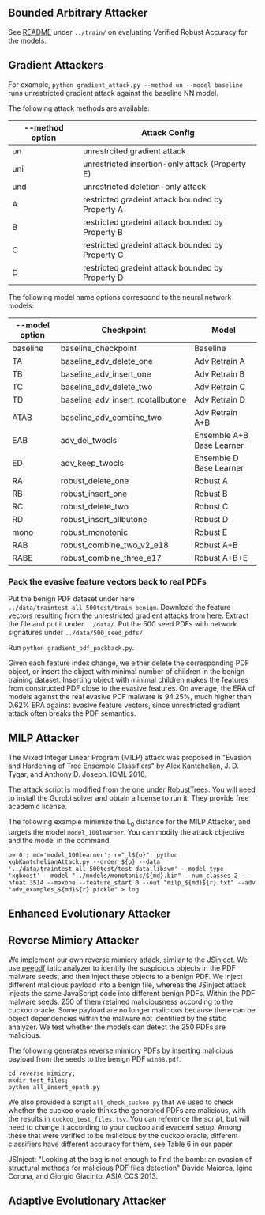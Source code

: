 ## Bounded Arbitrary Attacker

See [README](https://github.com/surrealyz/pdfclassifier/tree/master/train) under `../train/` on evaluating Verified Robust Accuracy for the models.

## Gradient Attackers

For example,
`python gradient_attack.py --method un --model baseline` runs unrestricted gradient attack against the baseline NN model.

The following attack methods are available:

| --method option | Attack Config |
|---|---|
| un | unrestrcited gradient attack|
| uni | unrestricted insertion-only attack (Property E) |
| und | unrestricted deletion-only attack |
| A | restricted gradeint attack bounded by Property A |
| B | restricted gradeint attack bounded by Property B |
| C | restricted gradeint attack bounded by Property C |
| D | restricted gradeint attack bounded by Property D |

The following model name options correspond to the neural network models:

| --model option | Checkpoint |  Model |
|---|---|---|
| baseline | baseline_checkpoint  | Baseline  |
| TA | baseline_adv_delete_one  | Adv Retrain A  |
| TB | baseline_adv_insert_one  | Adv Retrain B  |
| TC | baseline_adv_delete_two  | Adv Retrain C  |
| TD | baseline_adv_insert_rootallbutone  | 	Adv Retrain D  |
| ATAB | baseline_adv_combine_two  | Adv Retrain A+B  |
| EAB | adv_del_twocls  | Ensemble A+B Base Learner  |
| ED | adv_keep_twocls  | Ensemble D Base Learner  |
| RA | robust_delete_one  | Robust A  |
| RB | robust_insert_one  | Robust B  |
| RC | robust_delete_two  | Robust C  |
| RD | robust_insert_allbutone  | Robust D  |
| mono | robust_monotonic  | Robust E  |
| RAB | robust_combine_two_v2_e18  | Robust A+B  |
| RABE | robust_combine_three_e17  | Robust A+B+E  |


### Pack the evasive feature vectors back to real PDFs

Put the benign PDF dataset under here `../data/traintest_all_500test/train_benign`.
Download the feature vectors resulting from the unrestricted gradient attacks from [here](https://drive.google.com/file/d/1zHT_Pm27EbO7IsLAOxSex0lwLCu_12yC/view?usp=sharing). Extract the file and put it under `../data/`. Put the 500 seed PDFs with network signatures under `../data/500_seed_pdfs/`.

Run `python gradient_pdf_packback.py`.

Given each feature index change, we either delete the corresponding PDF object, or insert the object with minimal number of children in the benign training dataset. Inserting object with minimal children makes the features from constructed PDF close to the evasive features. On average, the ERA of models against the real evasive PDF malware is 94.25%, much higher than 0.62% ERA against evasive feature vectors, since unrestricted gradient attack often breaks the PDF semantics.

## MILP Attacker

The Mixed Integer Linear Program (MILP) attack was proposed in "Evasion and Hardening of Tree Ensemble Classifiers" by Alex Kantchelian, J. D. Tygar, and Anthony D. Joseph. ICML 2016.

The attack script is modified from the one under [RobustTrees](https://github.com/chenhongge/RobustTrees/blob/master/xgbKantchelianAttack.py). You will need to install the Gurobi solver and obtain a license to run it. They provide free academic license.

The following example minimize the L<sub>0</sub> distance for the MILP Attacker, and targets the model `model_100learner`. You can modify the attack objective and the model in the command.
```
o='0'; md='model_100learner'; r="_l${o}"; python xgbKantchelianAttack.py --order ${o} --data '../data/traintest_all_500test/test_data.libsvm' --model_type 'xgboost' --model "../models/monotonic/${md}.bin" --num_classes 2 --nfeat 3514 --maxone --feature_start 0 --out "milp_${md}${r}.txt" --adv "adv_examples_${md}${r}.pickle" > log
```


## Enhanced Evolutionary Attacker


## Reverse Mimicry Attacker

We implement our own reverse mimicry attack, similar to the
JSinject. We use [peepdf](https://github.com/jesparza/peepdf) tatic analyzer to identify the
suspicious objects in the PDF malware seeds, and then inject
these objects to a benign PDF. We inject different malicious
payload into a benign file, whereas the JSinject attack injects
the same JavaScript code into different benign PDFs. Within
the PDF malware seeds, 250 of them retained maliciousness
according to the cuckoo oracle. Some payload are no longer
malicious because there can be object dependencies within the
malware not identified by the static analyzer. We test whether
the models can detect the 250 PDFs are malicious.

The following generates reverse mimicry PDFs by inserting malicious payload
from the seeds to the benign PDF `win08.pdf`.
```
cd reverse_mimicry;
mkdir test_files;
python all_insert_epath.py
```

We also provided a script `all_check_cuckoo.py` that we used to check whether
the cuckoo oracle thinks the generated PDFs are malicious, with the results
in `cuckoo_test_files.tsv`. You can reference the script, but will need to change
it according to your cuckoo and evademl setup.
Among these that were verified to be malicious by the cuckoo oracle,
different classifiers have different accuracy for them, see Table 6 in our paper. 

JSInject: "Looking at the bag is not enough to find the bomb: an evasion of structural methods for malicious PDF files detection" Davide Maiorca, Igino Corona, and Giorgio Giacinto. ASIA CCS 2013.


## Adaptive Evolutionary Attacker
